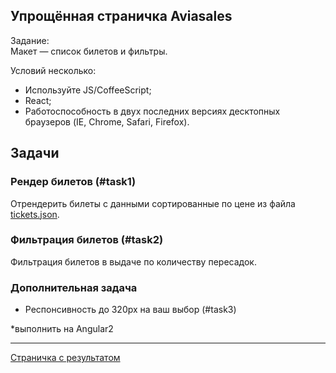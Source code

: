 ## Упрощённая страничка Aviasales
Задание:<br>
Макет — список билетов и фильтры. 

Условий несколько:
- Используйте JS/CoffeeScript;
- React;
- Работоспособность в двух последних версиях десктопных браузеров (IE, Chrome, Safari, Firefox).

## Задачи
### Рендер билетов (#task1)
Отрендерить билеты с данными сортированные по цене из файла [tickets.json](./tickets.json).

### Фильтрация билетов (#task2)
Фильтрация билетов в выдаче по количеству пересадок.

### Дополнительная задача
* Респонсивность до 320px на ваш выбор (#task3)

*выполнить на Angular2

---

<a href="https://adebos.github.io/aviasales/dist/index.html">Страничка с результатом</a>